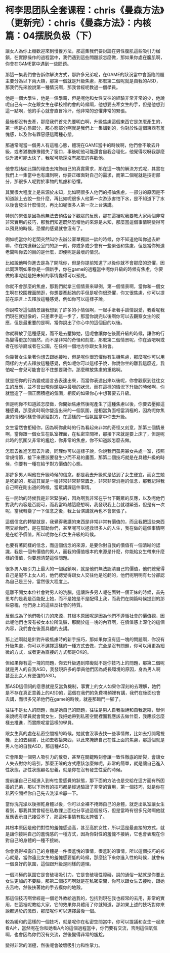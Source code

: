 # 柯李思团队全套课程：chris《曼森方法》（更新完）：chris《曼森方法》：内核篇：04摆脱负极（下）

讓女人為你上癮歡迎來到慢餐方法，那這集我們要討論在男性腹肌這些吸引力枷鎖，在實際操作的過程當中，我們遇到這些問題該怎麼做，那如果你處在腹肌啊，你會在GAME當中遇到一些問題。

那這一集我們會告訴你解決方式，那許多兄弟呢，在GAME的狀況當中會面臨問題主要分為以下兩大類，那第一個就是升級焦慮，那麼第二個呢就是自我的ASD，那我們先來說說第一種情況啊，那我曾經呢教過一個學員。

他是一個大學生，他是一個學霸，但是呢他和女性交往的經驗非常非常的少，他說呢自己有一次在跟女生在學校裡約會的時候啊，他想要去牽女生的手，但是他想到這一點啊，他的手心就會直冒冷汗，他非常的恐懼非常的緊張。

最後都沒有去牽，那麼我們首先先要明白啊，升級焦慮這個東西它是怎麼產生的，第一呢是心態部分，那心態部分啊就是我們上一集講到的，你對於性這個東西有羞愧感，以及你有罪惡感這兩種心態。

那通常呢當一個男人有這種心態，體現在GAME當中的時候啊，他們會不敢去升級，或者猶猶豫豫錯失了窗口，事後呢他可能還會自我合理化，他覺得哎呀我那麼快升級可能太快了，我呢可能還沒有那麼的喜歡他。

他會找諸如此類的理由去掩飾自己的真實需求，那在這一塊的解決方式呢，其實在我們上一集當中也有講到啊，你要正確面對自己的需求，而第二個呢就是技術部分，那很多人呢對於事物的焦慮和恐懼。

其實很大程度上是來源於未知，比如啊很多人他們的搭訕焦慮，一部分的原因是不知道該上去說一些什麼，再比如呢很多人他第一次游泳害怕下水，是不知道下了水以後會發生什麼情況，再比如呢很多人第一次上台演講。

特別的緊張是因為他無法去預估台下觀眾的反應，那在這裡呢我要教大家兩個非常非常實用的技巧，那我們知道既然恐懼他的來源是未知，那麼當這個事情啊變得可以預見的時候，恐懼的感覺就會沒有了。

例如呢當你的老闆突然叫你去辦公室單獨談一談的時候，你不知道他叫你過去幹嘛，你在跨進辦公室門的那一刻，你或多或少會有一些緊張和焦慮，但是當你知道老闆叫你去的目的是什麼，即便呢是最壞的情況。

比如說他叫你進去是為了開除你，但是你提前知道了以後你就不會那麼的恐懼，因此同理啊如果你是一個新手，你在game的過程當中呢你升級的時候有焦慮，你要做的事呢就是把未知的事情變得可以預見。

你就不會那麼的焦慮，那我們就拿三個情景來舉例，第一個情景啊，當你和一個女生啊在校園裡面閒逛，你想要牽起她的手但是呢你很恐懼，你又很焦慮，你可以提前在語言上去釋放這種感覺，例如你可以這樣子說。

你說哎呀這個情景讓我想到了許多的小情侶啊，一起手牽著手談情說愛，我看呢我們現在就挺像的，只差牽手這一步了，那當你說完以後啊你可以去觀察女生的反應，但是最重要的是啊，當你說出了你心中的這個目的以後。

你就釋放了這種感覺，而不是去壓抑她，這呢會讓你在後面升級的時候，讓你的行為變得更加的自然，而不是非常的奇怪和刻意，那麼第二個情景呢，你在酒吧啊或者在咖啡廳或者在公園，在任何一個地方你跟女生約會。

你靠著女生坐著你想去跟她接吻，但是呢你很恐懼你有生機焦慮，那麼呢你可以用同樣的方式去釋放這種感覺，例如呢你可以這樣子說，你說你坐的離我這麼近，我怕呢一會兒可能會忍不住想要親你，那麼釋放焦慮的重點啊。

就是把你的行為變成語言去表達出來，而當你表達出來以後呢，你會觀察到往往女生的反應，並不會出現你頭腦中最壞的狀況，而在這樣的情況下升級的時候啊，你就營造了一個正面積極的氛圍，相反的如果你心中想著要去升級。

但是呢你不知道該怎麼做，你開始焦慮然後呢產生了這種焦慮以後，你要去壓抑這種感覺，那麼此時啊你營造出來的一個氛圍，是相當負面相當消極的，因為呢你焦慮的情緒同樣會傳遞給對方，在這樣的一個氛圍當中你去升級。

女生當然會拒絕你，因為啊你此時的行為看起來非常的奇怪又刻意，那第三個情景啊，當你跟一個女生在臥室裡面，在私密空間裡，那接下來就是要上床了，但是呢此時的氛圍又非常的尷尬，你非常的焦慮，你不知道該怎麼去做。

怎麼去推進怎麼去升級，同理你可以這樣子說，你說我們孤男寡女共處一室，按照常規情節，接下來應該要發生少而不易的畫面，那第二個技巧就是在具體升級的時候，你要有一種在給予對方價值的心態。

那許多男人啊他在升級時候的信念，都是我去升級就是佔到了女生便宜，而女生她是吃虧的，那這其實是一種非常非常非常匱乏，非常非常消極的信念，那我記得我自己啊在剛出道的時候，當眾講課這件事情。

在一開始的時候我是非常緊張的，因為啊我非常在乎台下觀眾的反應，以及呢他們對我的內容是否認可，而我當時越這麼想啊，我發現我上台就越緊張，但是有一次呢，當我轉變了一下信念之後，我上台演講就再也不會緊張了。

這個信念的轉變就是，我覺得我講的東西是非常非常有價值的，而且我把這些東西啊交給你們，是在幫助你們，甚至呢可以拯救很多人的人生，我在做的這個事情啊是在給予價值，所以呢你在和女生升級的時候。

也要有著同樣的信念，而這個信念的來源，是要你對自我的價值有一個清晰的認識，我是一個有價值的男人，而我的價值根本的來源是什麼，你能給女生帶來什麼樣的價值，你要想清楚這個問題。

很多男人吸引力上最大的一個枷鎖啊，就是他們無法認清自己的價值，他們總覺得自己是配不上女人的，他們總覺得跟女人交往他是吃虧的，他們呢明明有七分卻認為自己是三分，當然很大程度上。

這離不開女本位社會對男人的洗腦，這讓許多男人呢在面對一個正妹的時候，首先思考的是我是否能配上她，而不是她是不是配得上我，而我們在開篇時候提到的那些惡棍，他們身上的這些反社會的特質。

反倒成為了他們吸引力的來源，其根本原因呢是因為他們不遵循社會的價值觀，因此呢他們也沒有被女本位所洗腦，那關於這一塊的內容啊，在價值感上深化的這個內容，我們會在後面具體的去講。

那上述啊就是針對升級焦慮時的新手技巧，那如果你沒有這一塊的問題啊，你沒有升級焦慮，你可以不選擇這樣的一種方式去做，完全是沒有問題，你可以用更為細微的方式，或者更為直接的方式都是OK的。

但如果你有這一塊的問題，你去升級遇到障礙就不是你技巧上的問題，那第二個呢就是男人的自我ASD，我發現許多的學員他們因為成長環境的原因，身為男人啊甚至比女人有更強的ASD。

那ASD這個詞的意思就是反當負機制，事實上的女人如果你深刻的去理解，她們是不存在真正意義上的ASD的，這個在我們的免費視頻裡有講，我們在後面也會去講，而很多兄弟他們在game的時候，就差那臨門一腳了。

往往不是女人的問題，而是她自己的問題，往往是男人自我拒絕和自我退縮，舉例來說呢有學員就會問女生，我把她帶到私密空間裡面我應該去做什麼，我應該怎麼樣去推進，而實際呢當這樣的學員。

跟女生真的處在私密空間裡的時候，她就會沒事去找一些事情做，比如去打開電視機，比如去翻書，比如去收拾東西，以此來掩飾自己在性上面的焦慮，那這個就是男人他的自我ASD，那這種ASD。

它會阻礙一個男人吸引力的散發，甚至在關鍵時刻會讓一致性徹底的斷裂，會讓女人失去對你的吸引，那麼正確的方式應該怎麼做呢，非常的簡單，就是讓自己進入性狀態，那性狀態顧名思義，就是你在沒有發生性愛的時候。

提前讓自己已經進入到有性愛感覺的狀態，那下面的方法也是交給在這方面有所困擾的兄弟，那以下所有的技巧都是經過驗證了非常的實用，第一個技巧，就是你在私密空間裡你自己先去洗澡冷靜一下。

當你洗完澡以後擦乾身體以後，你可以全裸不掩飾自己的身體，就走出臥室讓女生看到，那我其實曾經在私教課上面也分享過這個技巧，但是當時有很多兄弟啊他就反應表示自己接受不了，那這件事情有點太誇張了。

其根本原因是他們對性的羞愧感過高，甚至高於女性，所以這是最直接的方式，就是讓你接納自己的羞愧感的一種方式，因為你對性的羞愧不接納，它也會表現在你對自己的身體的一種不接納。

你會覺得裸露自己的身體是一件很羞愧的事情，很羞恥的事情，所以這個技巧的核心就是，當你遠比女生的羞愧感要低的時候，那麼接下來你進入性的時候，就會有一個良好的氛圍，這個跟升級是同樣的道理。

一個消極的氛圍它是會破壞吸引力，它是會破壞性障礙，說的通俗一點就是你要比女生更加的不要臉，那第二個技巧啊就是在私密空間，你可以跟女生去接吻，跟她去舌吻，然後扶著她的手去摸你的地殼。

那這個技巧啊曾經是一個老外教給過我的，包括到現在我也經常的去用，非常的實用，在這裡呢教給大家，它的效果你具體用了你就知道，那如果上述的技巧對你來說都過於的激烈，那麼呢你可以選擇最後一個。

較為緩和的這樣的一個技巧，就是呢你在私密空間當中，你可以提議和女生一起來看A片，當然呢在你和她看A片的這個過程當中，你們要有交流，否則這個氣氛啊，也會因為你們沒有交流，然後變得非常的尷尬。

變得非常的消極，然後呢會破壞吸引力和性掌力。